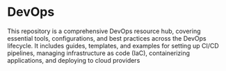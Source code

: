 # DevOps
This repository is a comprehensive DevOps resource hub, covering essential tools, configurations, and best practices across the DevOps lifecycle. It includes guides, templates, and examples for setting up CI/CD pipelines, managing infrastructure as code (IaC), containerizing applications, and deploying to cloud providers
